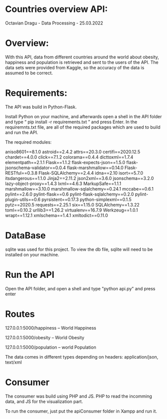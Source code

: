 # Countries overview API:

Octavian Dragu  -  Data Processing  -  25.03.2022

# Overview: 

With this API, data from different countries around the world about obesity, happiness and population is retrieved and sent to the users of the API. The data sets were provided from Kaggle, so the accuracy of the data is assumed to be correct. 

# Requirements:

The API was build in Python-Flask.

Install Python on your machine, and afterwards open a shell in the API folder and type “ pip install -r requirements.txt ” and press Enter.
In the requiremnts.txt file, are all of the required packages which are used to build and run the API.

The required modules:

aniso8601==8.1.0
astroid==2.4.2
attrs==20.3.0
certifi==2020.12.5
chardet==4.0.0
click==7.1.2
colorama==0.4.4
dicttoxml==1.7.4
elementpath==2.1.1
Flask==1.1.2
flask-expects-json==1.5.0
flask-jsonschema-validator==0.0.4
flask-marshmallow==0.14.0
Flask-RESTful==0.3.8
Flask-SQLAlchemy==2.4.4
idna==2.10
isort==5.7.0
itsdangerous==1.1.0
Jinja2==2.11.2
json2xml==3.6.0
jsonschema==3.2.0
lazy-object-proxy==1.4.3
lxml==4.6.3
MarkupSafe==1.1.1
marshmallow==3.10.0
marshmallow-sqlalchemy==0.24.1
mccabe==0.6.1
pylint==2.6.0
pylint-flask==0.6
pylint-flask-sqlalchemy==0.2.0
pylint-plugin-utils==0.6
pyrsistent==0.17.3
python-simplexml==0.1.5
pytz==2020.5
requests==2.25.1
six==1.15.0
SQLAlchemy==1.3.22
toml==0.10.2
urllib3==1.26.2
virtualenv==16.7.9
Werkzeug==1.0.1
wrapt==1.12.1
xmlschema==1.4.1
xmltodict==0.11.0

# DataBase

sqlite was used for this project. To view the db file, sqlite will need to be installed on your machine. 


# Run the API 

Open the API folder, and open a shell and type "python api.py" and press enter

# Routes 

127.0.0.1:5000/happiness – World Happiness

127.0.0.1:5000/obesity – World Obesity

127.0.0.1:5000/population – world Population

The data comes in different types depending on headers: application/json, text/xml

# Consumer

The consumer was build using PHP and JS. PHP to read the incomming data, and JS for the visualization part. 

To run the consumer, just put the apiConsumer folder in Xampp and run it.